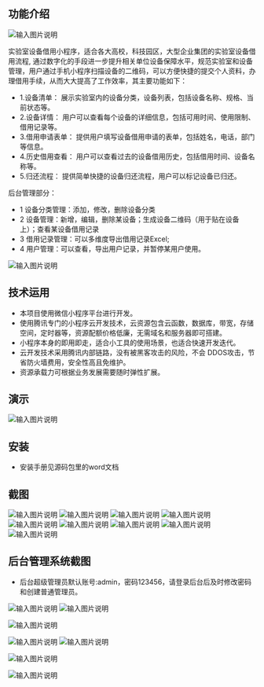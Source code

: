 ## 功能介绍 

![输入图片说明](demo/%E4%BA%8C%E7%BB%B4%E7%A0%81.png)

实验室设备借用小程序，适合各大高校，科技园区，大型企业集团的实验室设备借用流程, 通过数字化的手段进一步提升相关单位设备保障水平，规范实验室和设备管理，用户通过手机小程序扫描设备的二维码，可以方便快捷的提交个人资料，办理借用手续，从而大大提高了工作效率，其主要功能如下：
- 1.设备清单： 展示实验室内的设备分类，设备列表，包括设备名称、规格、当前状态等。
- 2.设备详情： 用户可以查看每个设备的详细信息，包括可用时间、使用限制、借用记录等。  
- 3.借用申请表单： 提供用户填写设备借用申请的表单，包括姓名，电话，部门等信息。   
- 4.历史借用查看： 用户可以查看过去的设备借用历史，包括借用时间、设备名称等。 
- 5.归还流程： 提供简单快捷的设备归还流程，用户可以标记设备已归还。  

后台管理部分：
- 1 设备分类管理：添加，修改，删除设备分类
- 2 设备管理：新增，编辑，删除某设备；生成设备二维码（用于贴在设备上）；查看某设备借用记录
- 3 借用记录管理：可以多维度导出借用记录Excel; 
- 4 用户管理：可以查看，导出用户记录，并暂停某用户使用。

![输入图片说明](demo/%E5%AE%9E%E9%AA%8C%E5%AE%A4%E8%AE%BE%E5%A4%87%E5%80%9F%E7%94%A8%20(2).jpg)
 


## 技术运用
- 本项目使用微信小程序平台进行开发。
- 使用腾讯专门的小程序云开发技术，云资源包含云函数，数据库，带宽，存储空间，定时器等，资源配额价格低廉，无需域名和服务器即可搭建。
- 小程序本身的即用即走，适合小工具的使用场景，也适合快速开发迭代。
- 云开发技术采用腾讯内部链路，没有被黑客攻击的风险，不会 DDOS攻击，节省防火墙费用，安全性高且免维护。
- 资源承载力可根据业务发展需要随时弹性扩展。   



## 演示 
 ![输入图片说明](demo/%E4%BA%8C%E7%BB%B4%E7%A0%81.png)

## 安装

- 安装手册见源码包里的word文档 


## 截图

![输入图片说明](demo/1%E9%A6%96%E9%A1%B5.png)
![输入图片说明](demo/2%E5%85%AC%E5%91%8A.png)
![输入图片说明](demo/3%E4%BB%93%E5%BA%93.png)
![输入图片说明](demo/4%E4%BB%93%E5%BA%93.png)
![输入图片说明](demo/5%E8%AF%A6%E6%83%85.png)
 ![输入图片说明](demo/6%E5%80%9F%E7%94%A8.png)
![输入图片说明](demo/7%E5%80%9F%E7%94%A8.png)
![输入图片说明](demo/8%E6%88%91%E7%9A%84.png)
![输入图片说明](demo/9%E6%88%91%E7%9A%84.png)



## 后台管理系统截图 
- 后台超级管理员默认账号:admin，密码123456，请登录后台后及时修改密码和创建普通管理员。

![输入图片说明](demo/80%E5%90%8E%E5%8F%B0-%E9%A6%96%E9%A1%B5.png)
![输入图片说明](demo/81%E5%90%8E%E5%8F%B0-%E5%88%86%E7%B1%BB%E7%AE%A1%E7%90%86.png)

![输入图片说明](demo/82%E5%90%8E%E5%8F%B0-%E8%AE%BE%E5%A4%87.png)

![输入图片说明](demo/83%E5%90%8E%E5%8F%B0-%E8%AE%BE%E5%A4%87.png)
![输入图片说明](demo/84%E5%90%8E%E5%8F%B0-%E5%80%9F%E7%94%A8%E8%AE%B0%E5%BD%95.png)

![输入图片说明](demo/85%E5%90%8E%E5%8F%B0-%E5%AF%BC%E5%87%BA.png)

![输入图片说明](demo/87%E5%90%8E%E5%8F%B0-excel.png)








